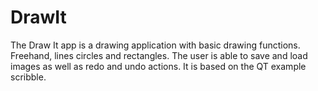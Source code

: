 # DrawIt

The Draw It app is a drawing application with basic drawing functions. Freehand, lines circles and rectangles. 
The user is able to save and load images as well as redo and undo actions. It is based on the QT example scribble.
